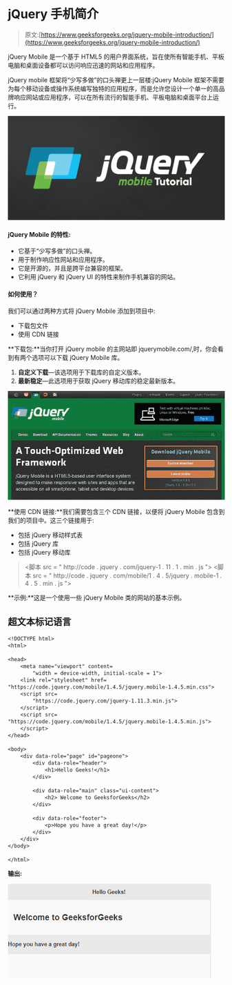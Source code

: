# jQuery 手机简介

> 原文:[https://www.geeksforgeeks.org/jquery-mobile-introduction/](https://www.geeksforgeeks.org/jquery-mobile-introduction/)

jQuery Mobile 是一个基于 HTML5 的用户界面系统，旨在使所有智能手机、平板电脑和桌面设备都可以访问响应迅速的网站和应用程序。

jQuery mobile 框架将“少写多做”的口头禅更上一层楼:jQuery Mobile 框架不需要为每个移动设备或操作系统编写独特的应用程序，而是允许您设计一个单一的高品牌响应网站或应用程序，可以在所有流行的智能手机、平板电脑和桌面平台上运行。

![](img/9ff7df8c216c1618cdf819afc8cf0647.png)

#### jQuery Mobile 的特性:

*   它基于“少写多做”的口头禅。
*   用于制作响应性网站和应用程序。
*   它是开源的，并且是跨平台兼容的框架。
*   它利用 jQuery 和 jQuery UI 的特性来制作手机兼容的网站。

#### 如何使用？

我们可以通过两种方式将 jQuery Mobile 添加到项目中:

*   下载包文件
*   使用 CDN 链接

**下载包:**当你打开 jQuery mobile 的主网站即 jquerymobile.com/,时，你会看到有两个选项可以下载 jQuery Mobile 库。

1.  **自定义下载**—该选项用于下载库的自定义版本。
2.  **最新稳定**—此选项用于获取 jQuery 移动库的稳定最新版本。

![](img/d361959449ea298571ecefeab5a0f827.png)

**使用 CDN 链接:**我们需要包含三个 CDN 链接，以便将 jQuery Mobile 包含到我们的项目中。这三个链接用于:

*   包括 jQuery 移动样式表
*   包括 jQuery 库
*   包括 jQuery 移动库

> <link rel="”stylesheet”" href="”http://code.jquery.com/mobile/1.4.5/jquery.mobile-1.4.5.min.css”">
> <脚本 src = " http://code . jquery . com/jquery-1 . 11 . 1 . min . js "></脚本>
> <脚本 src = " http://code . jquery . com/mobile/1 . 4 . 5/jquery . mobile-1 . 4 . 5 . min . js "></脚本>

**示例:**这是一个使用一些 jQuery Mobile 类的网站的基本示例。

## 超文本标记语言

```
<!DOCTYPE html>
<html>

<head>
    <meta name="viewport" content=
        "width = device-width, initial-scale = 1">
    <link rel="stylesheet" href=
"https://code.jquery.com/mobile/1.4.5/jquery.mobile-1.4.5.min.css">
    <script src=
        "https://code.jquery.com/jquery-1.11.3.min.js">
    </script>
    <script src=
"https://code.jquery.com/mobile/1.4.5/jquery.mobile-1.4.5.min.js">
    </script>
</head>

<body>
    <div data-role="page" id="pageone">
        <div data-role="header">
            <h1>Hello Geeks!</h1>
        </div>

        <div data-role="main" class="ui-content">
            <h2> Welcome to GeeksforGeeks</h2>
        </div>

        <div data-role="footer">
            <p>Hope you have a great day!</p>
        </div>
    </div>
</body>

</html>
```

**输出:**

![](img/c2b50b9b92553f5a08938279dc9212cf.png)
